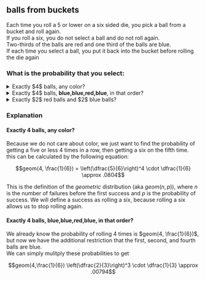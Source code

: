 ## balls from buckets
Each time you roll a $5$ or lower on a six sided die, you pick a ball from a bucket and roll again.  
If you roll a six, you do not select a ball and do not roll again.  
Two-thirds of the balls are red and one third of the balls are blue.  
If each time you select a ball, you put it back into the bucket before rolling the die again  
### What is the probability that you select:
<details>
  $\left(\dfrac{5}{6}\right)^4 \cdot \dfrac{1}{6} \approx .0804$
  <summary>Exactly $4$ balls, any color?</summary>
</details>

<details>
  $\left(\dfrac{5}{6}\right)^4 \cdot \dfrac{1}{6} \cdot (\dfrac{2}{3})^3 (\dfrac{1}{3}) \approx .00794$
  <summary>Exactly $4$ balls, <b>blue,blue,red,blue</b>, in that order?</summary>
</details>

<details>
  $\left(\dfrac{5}{6}\right)^4 \cdot \dfrac{1}{6} \cdot {4 \choose 2} (\dfrac{2}{3})^2(\dfrac{1}{3})^2 \approx .0238$
  <summary>Exactly $2$ red balls and $2$ blue balls?</summary>
</details>

### Explanation
#### Exactly $4$ balls, any color?
Because we do not care about color, we just want to find the probability of getting a five or less $4$ times in a row, then getting a six on the fifth time.  
this can be calculated by the following equation:  
```math
geom(4, \frac{1}{6}) = \left(\dfrac{5}{6}\right)^4 \cdot \dfrac{1}{6} \approx .0804
```
This is the definition of the *geometric* distribution (aka $geom(n,p)$), where $n$ is the number of failures before the first success and $p$ is the probability of success.  We will define a success as rolling a six, because rolling a six allows us to stop rolling again.  

#### Exactly $4$ balls, <b>blue,blue,red,blue</b>, in that order?
We already know the probability of rolling $4$ times is $geom(4, \frac{1}{6})$, but now we have the additional restriction that the first, second, and fourth balls are blue.  
We can simply mulitply these probabilities to get
```math
geom(4,\frac{1}{6}) \left(\dfrac{2}{3}\right)^3 \cdot \dfrac{1}{3} \approx .00794
```
